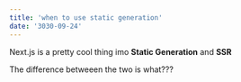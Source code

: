 ```yaml
---
title: 'when to use static generation'
date: '3030-09-24'
---
```


Next.js is a pretty cool thing imo **Static Generation** and **SSR**

The difference betweeen the two is what???